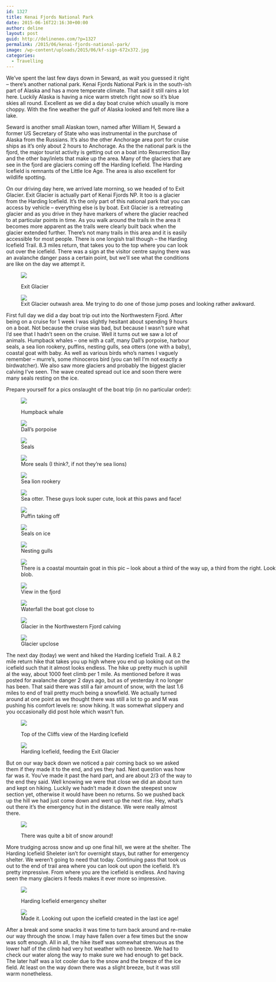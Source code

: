 ```yaml
---
id: 1327
title: Kenai Fjords National Park
date: 2015-06-16T22:16:30+00:00
author: deline
layout: post
guid: http://delineneo.com/?p=1327
permalink: /2015/06/kenai-fjords-national-park/
image: /wp-content/uploads/2015/06/kf-sign-672x372.jpg
categories:
  - Travelling
---
```

<p class="p1">
  We’ve spent the last few days down in Seward, as wait you guessed it right &#8211; there’s another national park. Kenai Fjords National Park is in the south-ish part of Alaska and has a more temperate climate. That said it still rains a lot here. Luckily Alaska is having a nice warm stretch right now so it’s blue skies all round. Excellent as we did a day boat cruise which usually is more choppy. With the fine weather the gulf of Alaska looked and felt more like a lake.
</p>

<p class="p1">
  Seward is another small Alaskan town, named after William H, Seward a former US Secretary of State who was instrumental in the purchase of Alaska from the Russians. It’s also the other Anchorage area port for cruise ships as it’s only about 2 hours to Anchorage. As the the national park is the fjord, the major tourist activity is getting out on a boat into Resurrection Bay and the other bay/inlets that make up the area. Many of the glaciers that are see in the fjord are glaciers coming off the Harding Icefield. The Harding Icefield is remnants of the Little Ice Age. The area is also excellent for wildlife spotting.
</p>

<p class="p1">
  On our driving day here, we arrived late morning, so we headed of to Exit Glacier. Exit Glacier is actually part of Kenai Fjords NP. It too is a glacier from the Harding Icefield. It’s the only part of this national park that you can access by vehicle &#8211; everything else is by boat. Exit Glacier is a retreating glacier and as you drive in they have markers of where the glacier reached to at particular points in time. As you walk around the trails in the area it becomes more apparent as the trails were clearly built back when the glacier extended further. There’s not many trails in this area and it is easily accessible for most people. There is one longish trail though &#8211; the Harding Icefield Trail. 8.3 miles return, that takes you to the top where you can look out over the icefield. There was a sign at the visitor centre saying there was an avalanche danger pass a certain point, but we’ll see what the conditions are like on the day we attempt it.
</p><figure id="attachment_1330" style="width: 800px" class="wp-caption alignnone">

<img src="/assets/images/2015/06/eg.jpg"/><figcaption class="wp-caption-text">Exit Glacier</figcaption></figure> <figure id="attachment_1329" style="width: 800px" class="wp-caption alignnone"><img src="/assets/images/2015/06/eg-jump.jpg"/><figcaption class="wp-caption-text">Exit Glacier outwash area. Me trying to do one of those jump poses and looking rather awkward.</figcaption></figure>

<p class="p1">
  First full day we did a day boat trip out into the Northwestern Fjord. After being on a cruise for 1 week I was slightly hesitant about spending 9 hours on a boat. Not because the cruise was bad, but because I wasn’t sure what I’d see that I hadn’t seen on the cruise. Well it turns out we saw a lot of animals. Humpback whales &#8211; one with a calf, many Dall’s porpoise, harbour seals, a sea lion rookery, puffins, nesting gulls, sea otters (one with a baby), coastal goat with baby. As well as various birds who’s names I vaguely remember &#8211; murre’s, some rhinoceros bird (you can tell I’m not exactly a birdwatcher). We also saw more glaciers and probably the biggest glacier calving I’ve seen. The wave created spread out ice and soon there were many seals resting on the ice.
</p>

<p class="p1">
  Prepare yourself for a pics onslaught of the boat trip (in no particular order):
</p><figure id="attachment_1341" style="width: 800px" class="wp-caption alignnone">

<img src="/assets/images/2015/06/kf-humpback.jpg"/><figcaption class="wp-caption-text">Humpback whale</figcaption></figure> <figure id="attachment_1336" style="width: 800px" class="wp-caption alignnone"><img src="/assets/images/2015/06/kf-dall-porpoise.jpg"/><figcaption class="wp-caption-text">Dall&#8217;s porpoise</figcaption></figure> <figure id="attachment_1345" style="width: 800px" class="wp-caption alignnone"><img src="/assets/images/2015/06/kf-seal-rock.jpg"/><figcaption class="wp-caption-text">Seals</figcaption></figure> <figure id="attachment_1346" style="width: 800px" class="wp-caption alignnone"><img src="/assets/images/2015/06/kf-seal.jpg"/><figcaption class="wp-caption-text">More seals (I think?, if not they&#8217;re sea lions)</figcaption></figure> <figure id="attachment_1347" style="width: 800px" class="wp-caption alignnone"><img src="/assets/images/2015/06/kf-sealion-rookery.jpg"/><figcaption class="wp-caption-text">Sea lion rookery</figcaption></figure> <figure id="attachment_1342" style="width: 800px" class="wp-caption alignnone"><img src="/assets/images/2015/06/kf-otter.jpg"/><figcaption class="wp-caption-text">Sea otter. These guys look super cute, look at this paws and face!</figcaption></figure> <figure id="attachment_1343" style="width: 800px" class="wp-caption alignnone"><img src="/assets/images/2015/06/kf-puffin-flight.jpg"/><figcaption class="wp-caption-text">Puffin taking off</figcaption></figure> <figure id="attachment_1344" style="width: 800px" class="wp-caption alignnone"><img src="/assets/images/2015/06/kf-seal-ice.jpg"/><figcaption class="wp-caption-text">Seals on ice</figcaption></figure> <figure id="attachment_1340" style="width: 800px" class="wp-caption alignnone"><img src="/assets/images/2015/06/kf-gulls-nesting.jpg"/><figcaption class="wp-caption-text">Nesting gulls</figcaption></figure> <figure id="attachment_1339" style="width: 800px" class="wp-caption alignnone"><img src="/assets/images/2015/06/kf-goat.jpg"/><figcaption class="wp-caption-text">There is a coastal mountain goat in this pic &#8211; look about a third of the way up, a third from the right. Looks like a white blob.</figcaption></figure> <figure id="attachment_1350" style="width: 800px" class="wp-caption alignnone"><img src="/assets/images/2015/06/kf.jpg"/><figcaption class="wp-caption-text">View in the fjord</figcaption></figure> <figure id="attachment_1349" style="width: 600px" class="wp-caption alignnone"><img src="/assets/images/2015/06/kf-waterfall.jpg"/><figcaption class="wp-caption-text">Waterfall the boat got close to</figcaption></figure> <figure id="attachment_1337" style="width: 800px" class="wp-caption alignnone"><img src="/assets/images/2015/06/kf-glacier-calving.jpg"/><figcaption class="wp-caption-text">Glacier in the Northwestern Fjord calving</figcaption></figure> <figure id="attachment_1338" style="width: 600px" class="wp-caption alignnone"><img src="/assets/images/2015/06/kf-glacier.jpg"/><figcaption class="wp-caption-text">Glacier upclose</figcaption></figure>

<p class="p1">
  The next day (today) we went and hiked the Harding Icefield Trail. A 8.2 mile return hike that takes you up high where you end up looking out on the icefield such that it almost looks endless. The hike up pretty much is uphill al the way, about 1000 feet climb per 1 mile. As mentioned before it was posted for avalanche danger 2 days ago, but as of yesterday it no longer has been. That said there was still a fair amount of snow, with the last 1.6 miles to end of trail pretty much being a snowfield. We actually turned around at one point as we thought there was still a lot to go and M was pushing his comfort levels re: snow hiking. It was somewhat slippery and you occasionally did post hole which wasn&#8217;t fun.
</p><figure id="attachment_1331" style="width: 800px" class="wp-caption alignnone">

<img src="/assets/images/2015/06/hit-1.jpg"/><figcaption class="wp-caption-text">Top of the Cliffs view of the Harding Icefield</figcaption></figure> <figure id="attachment_1332" style="width: 800px" class="wp-caption alignnone"><img src="/assets/images/2015/06/hit-2.jpg"/><figcaption class="wp-caption-text">Harding Icefield, feeding the Exit Glacier</figcaption></figure>

<p class="p1">
  But on our way back down we noticed a pair coming back so we asked them if they made it to the end, and yes they had. Next question was how far was it. You&#8217;ve made it past the hard part, and are about 2/3 of the way to the end they said. Well knowing we were that close we did an about turn and kept on hiking. Luckily we hadn&#8217;t made it down the steepest snow section yet, otherwise it would have been no returns. So we pushed back up the hill we had just come down and went up the next rise. Hey, what&#8217;s out there it&#8217;s the emergency hut in the distance. We were really almost there.
</p><figure id="attachment_1333" style="width: 800px" class="wp-caption alignnone">

<img src="/assets/images/2015/06/hit-3.jpg"/><figcaption class="wp-caption-text">There was quite a bit of snow around!</figcaption></figure>

<p class="p1">
  More trudging across snow and up one final hill, we were at the shelter. The Harding Icefield Sheleter isn&#8217;t for overnight stays, but rather for emergency shelter. We weren&#8217;t going to need that today. Continuing pass that took us out to the end of trail area where you can look out upon the icefield. It&#8217;s pretty impressive. From where you are the icefield is endless. And having seen the many glaciers it feeds makes it ever more so impressive.
</p><figure id="attachment_1335" style="width: 600px" class="wp-caption alignnone">

<img src="/assets/images/2015/06/hit-6.jpg"/><figcaption class="wp-caption-text">Harding Icefield emergency shelter</figcaption></figure> <figure id="attachment_1334" style="width: 800px" class="wp-caption alignnone"><img src="/assets/images/2015/06/hit-5.jpg"/><figcaption class="wp-caption-text">Made it. Looking out upon the icefield created in the last ice age!</figcaption></figure>

<p class="p1">
  After a break and some snacks it was time to turn back around and re-make our way through the snow. I may have fallen over a few times but the snow was soft enough. All in all, the hike itself was somewhat strenuous as the lower half of the climb had very hot weather with no breeze. We had to check our water along the way to make sure we had enough to get back. The later half was a lot cooler due to the snow and the breeze of the ice field. At least on the way down there was a slight breeze, but it was still warm nonetheless.
</p>
